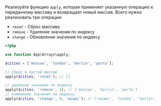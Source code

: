 Реализуйте функцию `apply`, которая применяет указанную операцию к переданному массиву и возвращает новый массив. Всего нужно реализовать три операции:

   - `reset` - Сброс массива
   - `remove` - Удаление значения по индексу
   - `change` - Обновление значения по индексу

```php
<?php

use function App\Arrays\apply;

$cities = ['moscow', 'london', 'berlin', 'porto'];

// Сброс в пустой массив
apply($cities, 'reset'); // []

// удаление значения по индексу
apply($cities, 'remove', 1); // ['moscow', 'berlin', 'porto']
// изменение значения по индексу
apply($cities, 'change', 0, 'miami'); // ['miami', 'london', 'berlin', 'porto']
```
